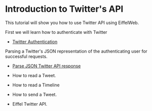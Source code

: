 # Introduction to Twitter's API

This tutorial will show you how to use Twitter API using EiffelWeb.

First we will learn how to authenticate with Twitter
* [Twitter Authentication](./auth/Readme.md)

Parsing a Twitter's JSON representation of the authenticating user for successful requests.
* [Parse JSON Twitter API response](./parse/Readme.md)

* How to read a Tweet.
* How to read a Timeline
* How to send a Tweet.
* Eiffel Twitter API.
